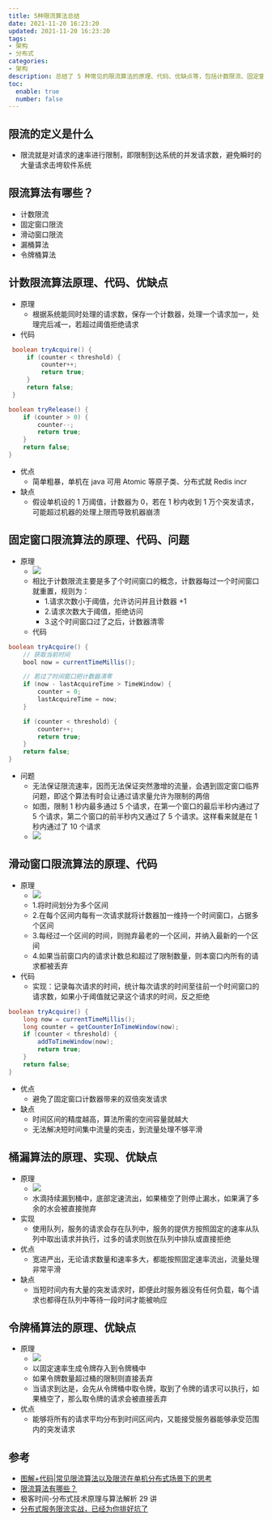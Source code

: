 ```yaml
---
title: 5种限流算法总结
date: 2021-11-20 16:23:20
updated: 2021-11-20 16:23:20
tags:
- 架构
- 分布式
categories:
- 架构
description: 总结了 5 种常见的限流算法的原理、代码、优缺点等，包括计数限流、固定窗口限流、滑动窗口限流、漏桶算法、令牌桶算法
toc:
  enable: true
  number: false
---
```


## 限流的定义是什么
- 限流就是对请求的速率进行限制，即限制到达系统的并发请求数，避免瞬时的大量请求击垮软件系统

## 限流算法有哪些？
- 计数限流
- 固定窗口限流
- 滑动窗口限流
- 漏桶算法
- 令牌桶算法

## 计数限流算法原理、代码、优缺点
- 原理
    - 根据系统能同时处理的请求数，保存一个计数器，处理一个请求加一，处理完后减一，若超过阈值拒绝请求
- 代码
```java
 boolean tryAcquire() {
     if (counter < threshold) {
         counter++;
         return true;
     }
     return false;
 }

boolean tryRelease() {
    if (counter > 0) {
        counter--;
        return true;
    }
    return false;
}
```
- 优点
    - 简单粗暴，单机在 java 可用 Atomic 等原子类、分布式就 Redis incr
- 缺点
    - 假设单机设的 1 万阈值，计数器为 0，若在 1 秒内收到 1 万个突发请求，可能超过机器的处理上限而导致机器崩溃

## 固定窗口限流算法的原理、代码、问题
- 原理
    - ![](https://img.shiqi-lu.tech/20211204112507.png)
    - 相比于计数限流主要是多了个时间窗口的概念，计数器每过一个时间窗口就重置，规则为：
        - 1.请求次数小于阈值，允许访问并且计数器 +1
        - 2.请求次数大于阈值，拒绝访问
        - 3.这个时间窗口过了之后，计数器清零
    - 代码
```java
boolean tryAcquire() {
    // 获取当前时间
    bool now = currentTimeMillis();

    // 若过了时间窗口把计数器清零
    if (now - lastAcquireTime > TimeWindow) {
        counter = 0;
        lastAcquireTime = now;
    }

    if (counter < threshold) {
        counter++;
        return true;
    }
    return false;
}
```
- 问题
    - 无法保证限流速率，因而无法保证突然激增的流量，会遇到固定窗口临界问题，即这个算法有时会让通过请求量允许为限制的两倍
    - 如图，限制 1 秒内最多通过 5 个请求，在第一个窗口的最后半秒内通过了 5 个请求，第二个窗口的前半秒内又通过了 5 个请求。这样看来就是在 1 秒内通过了 10 个请求
    - ![](https://img.shiqi-lu.tech/20211204112759.png)

## 滑动窗口限流算法的原理、代码
- 原理
    - ![](https://img.shiqi-lu.tech/20211204113156.png)
    - 1.将时间划分为多个区间
    - 2.在每个区间内每有一次请求就将计数器加一维持一个时间窗口，占据多个区间
    - 3.每经过一个区间的时间，则抛弃最老的一个区间，并纳入最新的一个区间
    - 4.如果当前窗口内的请求计数总和超过了限制数量，则本窗口内所有的请求都被丢弃
- 代码
    - 实现：记录每次请求的时间，统计每次请求的时间至往前一个时间窗口的请求数，如果小于阈值就记录这个请求的时间，反之拒绝
```java
boolean tryAcquire() {
    long now = currentTimeMillis();
    long counter = getCounterInTimeWindow(now);
    if (counter < threshold) {
        addToTimeWindow(now);
        return true;
    }
    return false;
}
```
- 优点
    - 避免了固定窗口计数器带来的双倍突发请求
- 缺点
    - 时间区间的精度越高，算法所需的空间容量就越大
    - 无法解决短时间集中流量的突击，到流量处理不够平滑

## 桶漏算法的原理、实现、优缺点
- 原理
    - ![](https://img.shiqi-lu.tech/20211204114457.png)
    - 水滴持续漏到桶中，底部定速流出，如果桶空了则停止漏水，如果满了多余的水会被直接抛弃
- 实现
    - 使用队列，服务的请求会存在队列中，服务的提供方按照固定的速率从队列中取出请求并执行，过多的请求则放在队列中排队或直接拒绝
- 优点
    - 宽进严出，无论请求数量和速率多大，都能按照固定速率流出，流量处理非常平滑
- 缺点
    - 当短时间内有大量的突发请求时，即便此时服务器没有任何负载，每个请求也都得在队列中等待一段时间才能被响应

## 令牌桶算法的原理、优缺点
- 原理
    - ![](https://img.shiqi-lu.tech/20211204121242.png)
    - 以固定速率生成令牌存入到令牌桶中
    - 如果令牌数量超过桶的限制则直接丢弃
    - 当请求到达是，会先从令牌桶中取令牌，取到了令牌的请求可以执行，如果桶空了，那么取令牌的请求会被直接丢弃
- 优点
    - 能够将所有的请求平均分布到时间区间内，又能接受服务器能够承受范围内的突发请求

## 参考
- [图解+代码|常见限流算法以及限流在单机分布式场景下的思考](https://segmentfault.com/a/1190000023552181)
- [限流算法有哪些？](https://snailclimb.gitee.io/javaguide/#/docs/high-availability/limit-request)
- 极客时间-分布式技术原理与算法解析 29 讲
- [分布式服务限流实战，已经为你排好坑了](https://www.infoq.cn/article/Qg2tX8fyw5Vt-f3HH673)
